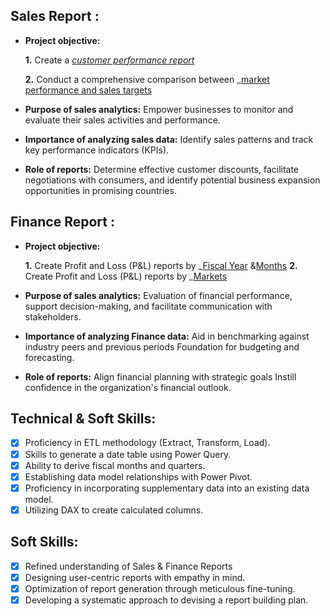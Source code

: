 ## Sales Report :


- **Project objective:** 

    **1.** Create a _[customer performance report](https://github.com/Divi7515/Excel-Sales_Analytics/blob/main/Customer%20Performance%20Report.pdf)_ 

    **2.** Conduct a comprehensive comparison between _[market performance and sales targets](https://github.com/Divi7515/Excel-Sales-Analytics/blob/main/Market%20Performance%20vs%20Target%20Report.pdf)

- **Purpose of sales analytics:** Empower businesses to monitor and evaluate their sales activities and performance.

- **Importance of analyzing sales data:** Identify sales patterns and track key performance indicators (KPIs).

- **Role of reports:** Determine effective customer discounts, facilitate negotiations with consumers, and identify potential business expansion opportunities in promising countries.


## Finance Report :

- **Project objective:** 

    **1.** Create Profit and Loss (P&L) reports by _[Fiscal Year](https://github.com/Divi7515/Excel-Sales-Analytics/blob/main/P%26L%20Statement%20by%20Fiscal%20Year.pdf) &[Months](https://github.com/Divi7515/Excel-Sales-Analytics/blob/main/P%26L%20Statement%20by%20Months.pdf)
   **2.** Create Profit and Loss (P&L) reports by _[Markets](https://github.com/Divi7515/Excel-Sales-Analytics/blob/main/P%26L%20Statement%20by%20Markets.pdf]
)

- **Purpose of sales analytics:** Evaluation of financial performance, support decision-making, and facilitate communication with stakeholders.

- **Importance of analyzing Finance data:** Aid in benchmarking against industry peers and previous periods Foundation for budgeting and forecasting.

- **Role of reports:** Align financial planning with strategic goals Instill confidence in the organization's financial outlook.


## Technical & Soft Skills:
- [x]	Proficiency in ETL methodology (Extract, Transform, Load).
- [x]	Skills to generate a date table using Power Query.
- [x]	Ability to derive fiscal months and quarters.
- [x]	Establishing data model relationships with Power Pivot.
- [x]	Proficiency in incorporating supplementary data into an existing data model.
- [x]	Utilizing DAX to create calculated columns.

## Soft Skills:
- [x]	Refined understanding of Sales & Finance Reports
- [x]	Designing user-centric reports with empathy in mind.
- [x]	Optimization of report generation through meticulous fine-tuning.
- [x]	Developing a systematic approach to devising a report building plan.
